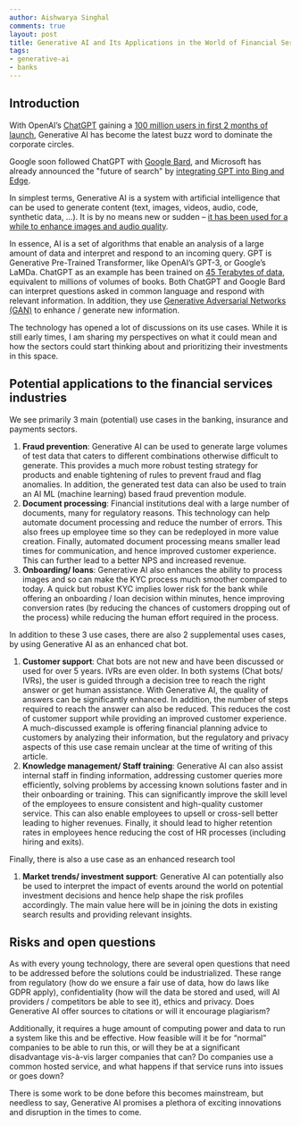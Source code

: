 ```yaml
---
author: Aishwarya Singhal
comments: true
layout: post
title: Generative AI and Its Applications in the World of Financial Services
tags:
- generative-ai
- banks
---
```


## Introduction

With OpenAI’s [ChatGPT](https://openai.com/blog/chatgpt/) gaining a [100 million users in first 2 months of launch](https://www.reuters.com/technology/chatgpt-sets-record-fastest-growing-user-base-analyst-note-2023-02-01/), Generative AI has become the latest buzz word to dominate the corporate circles.

Google soon followed ChatGPT with [Google Bard](https://blog.google/technology/ai/bard-google-ai-search-updates/), and Microsoft has already announced the "future of search" by [integrating GPT into Bing and Edge](https://blogs.microsoft.com/blog/2023/02/07/reinventing-search-with-a-new-ai-powered-microsoft-bing-and-edge-your-copilot-for-the-web/).

In simplest terms, Generative AI is a system with artificial intelligence that can be used to generate content (text, images, videos, audio, code, synthetic data, …). It is by no means new or sudden – [it has been used for a while to enhance images and audio quality](https://www.technologyreview.com/2023/02/08/1068068/chatgpt-is-everywhere-heres-where-it-came-from/). 

In essence, AI is a set of algorithms that enable an analysis of a large amount of data and interpret and respond to an incoming query. GPT is Generative Pre-Trained Transformer, like OpenAI’s GPT-3, or Google’s LaMDa. ChatGPT as an example has been trained on [45 Terabytes of data](https://www.reddit.com/r/ChatGPT/comments/10rjcbi/chatgpt_was_trained_on_45tb_of_data_says_chatgpt/), equivalent to millions of volumes of books. Both ChatGPT and Google Bard can interpret questions asked in common language and respond with relevant information. In addition, they use [Generative Adversarial Networks (GAN)](https://en.wikipedia.org/wiki/Generative_adversarial_network) to enhance / generate new information.

The technology has opened a lot of discussions on its use cases. While it is still early times, I am sharing my perspectives on what it could mean and how the sectors could start thinking about and prioritizing their investments in this space. 



## Potential applications to the financial services industries

We see primarily 3 main (potential) use cases in the banking, insurance and payments sectors.

1.	**Fraud prevention**: Generative AI can be used to generate large volumes of test data that caters to different combinations otherwise difficult to generate. This provides a much more robust testing strategy for products and enable tightening of rules to prevent fraud and flag anomalies. In addition, the generated test data can also be used to train an AI ML (machine learning) based fraud prevention module.
2.	**Document processing**: Financial institutions deal with a large number of documents, many for regulatory reasons. This technology can help automate document processing and reduce the number of errors. 
This also frees up employee time so they can be redeployed in more value creation.
Finally, automated document processing means smaller lead times for communication, and hence improved customer experience. This can further lead to a better NPS and increased revenue.
3.	**Onboarding/ loans**:  Generative AI also enhances the ability to process images and so can make the KYC process much smoother compared to today. A quick but robust KYC implies lower risk for the bank while offering an onboarding / loan decision within minutes, hence improving conversion rates (by reducing the chances of customers dropping out of the process) while reducing the human effort required in the process.

In addition to these 3 use cases, there are also 2 supplemental uses cases, by using Generative AI as an enhanced chat bot. 

1.	**Customer support**: Chat bots are not new and have been discussed or used for over 5 years. IVRs are even older. In both systems (Chat bots/ IVRs), the user is guided through a decision tree to reach the right answer or get human assistance.
With Generative AI, the quality of answers can be significantly enhanced. In addition, the number of steps required to reach the answer can also be reduced. This reduces the cost of customer support while providing an improved customer experience.
A much-discussed example is offering financial planning advice to customers by analyzing their information, but the regulatory and privacy aspects of this use case remain unclear at the time of writing of this article.
2.	**Knowledge management/ Staff training**: Generative AI can also assist internal staff in finding information, addressing customer queries more efficiently, solving problems by accessing known solutions faster and in their onboarding or training. This can significantly improve the skill level of the employees to ensure consistent and high-quality customer service. This can also enable employees to upsell or cross-sell better leading to higher revenues. Finally, it should lead to higher retention rates in employees hence reducing the cost of HR processes (including hiring and exits).

Finally, there is also a use case as an enhanced research tool

1.	**Market trends/ investment support**: Generative AI can potentially also be used to interpret the impact of events around the world on potential investment decisions and hence help shape the risk profiles accordingly. The main value here will be in joining the dots in existing search results and providing relevant insights.


## Risks and open questions

As with every young technology, there are several open questions that need to be addressed before the solutions could be industrialized. These range from regulatory (how do we ensure a fair use of data, how do laws like GDPR apply), confidentiality (how will the data be stored and used, will AI providers / competitors be able to see it), ethics and privacy. Does Generative AI offer sources to citations or will it encourage plagiarism?

Additionally, it requires a huge amount of computing power and data to run a system like this and be effective. How feasible will it be for “normal” companies to be able to run this, or will they be at a significant disadvantage vis-à-vis larger companies that can? Do companies use a common hosted service, and what happens if that service runs into issues or goes down?


There is some work to be done before this becomes mainstream, but needless to say, Generative AI promises a plethora of exciting innovations and disruption in the times to come.
